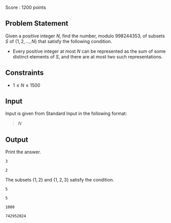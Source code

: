 Score : $1200$ points

## Problem Statement

Given a positive integer $N$, find the number, modulo $998244353$, of subsets $S$ of $\{1, 2, \ldots, N\}$ that satisfy the following condition.

- Every positive integer at most $N$ can be represented as the sum of some distinct elements of $S$, and there are at most two such representations.

## Constraints

- $1 \leq N \leq 1500$

## Input

Input is given from Standard Input in the following format:

> $N$

## Output

Print the answer.

```input1
3
```

```output1
2
```

The subsets $\{1,2\}$ and $\{1,2,3\}$ satisfy the condition.

```input2
5
```

```output2
5
```

```input3
1000
```

```output3
742952024
```